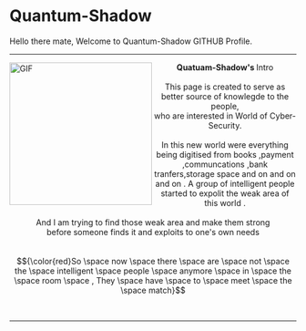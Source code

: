 # Quantum-Shadow
<p align="justify">
    Hello there mate, Welcome to Quantum-Shadow GITHUB Profile.<hr>
    <img align="left" height="250px" src="https://media1.giphy.com/media/Cfiid6I8YDKqrCxAaY/giphy.gif" alt="GIF" >
    <div align="center">
        <p align="center">
            <b>Quatuam-Shadow's </b> Intro <br><br>
            This page is created to serve as better source of knowlegde to the people,<br>
            who are interested in World of Cyber-Security.
            <br><br>
            In this new world were everything being digitised from books ,payment ,communcations ,bank tranfers,storage space and on and on and on .
            A group of intelligent people started to expolit the weak area of this world .
            <br><br>
            And I am trying to find those weak area and make them strong <br> before someone finds it and exploits to one's own needs  
            <br><br><br>
            $${\color{red}So \space now \space there \space are \space not \space the \space intelligent \space people \space anymore \space in \space the \space room \space , They \space have \space to  \space meet \space the \space match}$$
        </p>
    </div>
    <br><hr>
</p>

